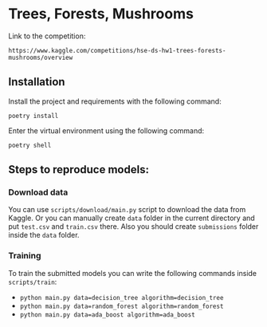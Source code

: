 # Trees, Forests, Mushrooms

Link to the competition: 

`https://www.kaggle.com/competitions/hse-ds-hw1-trees-forests-mushrooms/overview`

## Installation

Install the project and requirements with the following command:

`poetry install`

Enter the virtual environment using the following command:

`poetry shell`

## Steps to reproduce models:

### Download data

You can use `scripts/download/main.py` script to download the data from Kaggle. Or you can manually create `data` folder in the current directory and put `test.csv` and `train.csv` there. Also you should create `submissions` folder inside the `data` folder.

### Training

To train the submitted models you can write the following commands inside `scripts/train`:

* `python main.py data=decision_tree algorithm=decision_tree`
* `python main.py data=random_forest algorithm=random_forest`
* `python main.py data=ada_boost algorithm=ada_boost`
